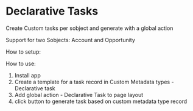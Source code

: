 # Declarative Tasks
 Create Custom tasks per sobject and generate with a global action

 Support for two Sobjects: Account and Opportunity
 
 How to setup:

 How to use:

 1. Install app
 2. Create a template for a task record in Custom Metadata types - Declarative task
 3. Add global action - Declarative Task to page layout
 4. click button to generate task based on custom metadata type record
